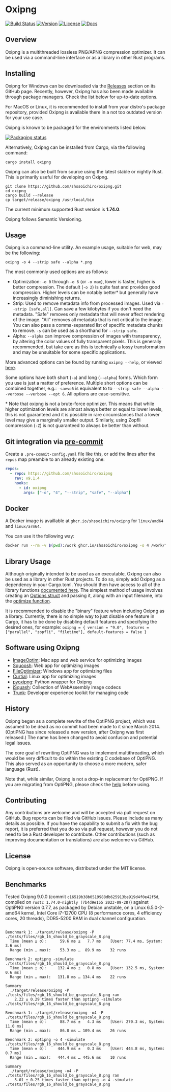 # Oxipng

[![Build Status](https://github.com/shssoichiro/oxipng/workflows/oxipng/badge.svg)](https://github.com/shssoichiro/oxipng/actions?query=branch%3Amaster)
[![Version](https://img.shields.io/crates/v/oxipng.svg)](https://crates.io/crates/oxipng)
[![License](https://img.shields.io/crates/l/oxipng.svg)](https://github.com/shssoichiro/oxipng/blob/master/LICENSE)
[![Docs](https://docs.rs/oxipng/badge.svg)](https://docs.rs/oxipng)

## Overview

Oxipng is a multithreaded lossless PNG/APNG compression optimizer. It can be used via a command-line
interface or as a library in other Rust programs.

## Installing

Oxipng for Windows can be downloaded via the
[Releases](https://github.com/shssoichiro/oxipng/releases) section on its GitHub page. Recently,
however, Oxipng has also been made available through package managers. Check the list below for
up-to-date options.

For MacOS or Linux, it is recommended to install from your distro's package repository, provided
Oxipng is available there in a not too outdated version for your use case.

Oxipng is known to be packaged for the environments listed below.

[![Packaging status](https://repology.org/badge/vertical-allrepos/oxipng.svg?exclude_unsupported=1&columns=3&exclude_sources=modules,site)](https://repology.org/project/oxipng/versions)

Alternatively, Oxipng can be installed from Cargo, via the following command:

```
cargo install oxipng
```

Oxipng can also be built from source using the latest stable or nightly Rust.
This is primarily useful for developing on Oxipng.

```
git clone https://github.com/shssoichiro/oxipng.git
cd oxipng
cargo build --release
cp target/release/oxipng /usr/local/bin
```

The current minimum supported Rust version is **1.74.0**.

Oxipng follows Semantic Versioning.

## Usage

Oxipng is a command-line utility. An example usage, suitable for web, may be the following:

```
oxipng -o 4 --strip safe --alpha *.png
```

The most commonly used options are as follows:

- Optimization: `-o 0` through `-o 6` (or `-o max`), lower is faster, higher is better compression.
  The default (`-o 2`) is quite fast and provides good compression. Higher levels can be notably
  better* but generally have increasingly diminishing returns.
- Strip: Used to remove metadata info from processed images. Used via `--strip [safe,all]`.
  Can save a few kilobytes if you don't need the metadata. "Safe" removes only metadata that
  will never affect rendering of the image. "All" removes all metadata that is not critical
  to the image. You can also pass a comma-separated list of specific metadata chunks to remove.
  `-s` can be used as a shorthand for `--strip safe`.
- Alpha: `--alpha` can improve compression of images with transparency, by altering the color
  values of fully transparent pixels. This is generally recommended, but take care as this is
  technically a lossy transformation and may be unsuitable for some specific applications.

More advanced options can be found by running `oxipng --help`, or viewed [here](MANUAL.txt).

Some options have both short (`-a`) and long (`--alpha`) forms. Which form you use is just a
matter of preference. Multiple short options can be combined together, e.g.:
`-savvo6` is equivalent to to `--strip safe --alpha --verbose --verbose --opt 6`.
All options are case-sensitive.

\* Note that oxipng is not a brute-force optimizer. This means that while higher optimization levels
are almost always better or equal to lower levels, this is not guaranteed and it is possible in
rare circumstances that a lower level may give a marginally smaller output. Similarly, using Zopfli
compression (`-Z`) is not guaranteed to always be better than without.

## Git integration via [pre-commit]

Create a `.pre-commit-config.yaml` file like this, or add the lines after the `repos` map
preamble to an already existing one:

```yaml
repos:
  - repo: https://github.com/shssoichiro/oxipng
    rev: v9.1.4
    hooks:
      - id: oxipng
        args: ["-o", "4", "--strip", "safe", "--alpha"]
```
[pre-commit]: https://pre-commit.com/

## Docker

A Docker image is availlable at `ghcr.io/shssoichiro/oxipng` for `linux/amd64` and `linux/arm64`.

You can use it the following way:

```bash
docker run --rm -v $(pwd):/work ghcr.io/shssoichiro/oxipng -o 4 /work/file.png
```

## Library Usage

Although originally intended to be used as an executable, Oxipng can also be used as a library in
other Rust projects. To do so, simply add Oxipng as a dependency in your Cargo.toml. You should then
have access to all of the library functions [documented here](https://docs.rs/oxipng). The simplest
method of usage involves creating an [Options
struct](https://docs.rs/oxipng/latest/oxipng/struct.Options.html) and passing it, along with an
input filename, into the [optimize function](https://docs.rs/oxipng/latest/oxipng/fn.optimize.html).

It is recommended to disable the "binary" feature when including Oxipng as a library. Currently, there is
no simple way to just disable one feature in Cargo, it has to be done by disabling default features
and specifying the desired ones, for example:
`oxipng = { version = "9.0", features = ["parallel", "zopfli", "filetime"], default-features = false }`

## Software using Oxipng

- [ImageOptim](https://imageoptim.com): Mac app and web service for optimizing images
- [Squoosh](https://squoosh.app): Web app for optimizing images
- [FileOptimizer](https://nikkhokkho.sourceforge.io/?page=FileOptimizer): Windows app for optimizing files
- [Curtial](https://github.com/Huluti/Curtail): Linux app for optimizing images
- [pyoxipng](https://pypi.org/project/pyoxipng/): Python wrapper for Oxipng
- [jSquash](https://github.com/jamsinclair/jSquash): Collection of WebAssembly image codecs
- [Trunk](https://trunk.io): Developer experience toolkit for managing code

## History

Oxipng began as a complete rewrite of the OptiPNG project,
which was assumed to be dead as no commit had been made to it since March 2014.
(OptiPNG has since released a new version, after Oxipng was first released.)
The name has been changed to avoid confusion and potential legal issues.

The core goal of rewriting OptiPNG was to implement multithreading,
which would be very difficult to do within the existing C codebase of OptiPNG.
This also served as an opportunity to choose a more modern, safer language (Rust).

Note that, while similar, Oxipng is not a drop-in replacement for OptiPNG.
If you are migrating from OptiPNG, please check the [help](MANUAL.txt) before using.

## Contributing

Any contributions are welcome and will be accepted via pull request on GitHub. Bug reports can be
filed via GitHub issues. Please include as many details as possible. If you have the capability
to submit a fix with the bug report, it is preferred that you do so via pull request,
however you do not need to be a Rust developer to contribute.
Other contributions (such as improving documentation or translations) are also welcome via GitHub.

## License

Oxipng is open-source software, distributed under the MIT license.

## Benchmarks

Tested Oxipng 9.0.0 (commit `c16519b38b0519988db625913be919d4f0e42f5d`, compiled
on `rustc 1.74.0-nightly (7b4d9e155 2023-09-28)`) against OptiPNG version 0.7.7,
as packaged by Debian unstable, on a Linux 6.5.0-2-amd64 kernel, Intel Core
i7-12700 CPU (8 performance cores, 4 efficiency cores, 20 threads), DDR5-5200
RAM in dual channel configuration.

```

Benchmark 1: ./target/release/oxipng -P ./tests/files/rgb_16_should_be_grayscale_8.png
  Time (mean ± σ):      59.6 ms ±   7.7 ms    [User: 77.4 ms, System: 3.6 ms]
  Range (min … max):    53.3 ms …  89.9 ms    32 runs

Benchmark 2: optipng -simulate ./tests/files/rgb_16_should_be_grayscale_8.png
  Time (mean ± σ):     132.4 ms ±   0.8 ms    [User: 132.5 ms, System: 0.6 ms]
  Range (min … max):   131.8 ms … 134.4 ms    22 runs

Summary
  ./target/release/oxipng -P ./tests/files/rgb_16_should_be_grayscale_8.png ran
    2.22 ± 0.29 times faster than optipng -simulate ./tests/files/rgb_16_should_be_grayscale_8.png

Benchmark 1: ./target/release/oxipng -o4 -P ./tests/files/rgb_16_should_be_grayscale_8.png
  Time (mean ± σ):      88.7 ms ±   4.3 ms    [User: 270.3 ms, System: 11.0 ms]
  Range (min … max):    86.8 ms … 109.4 ms    26 runs

Benchmark 2: optipng -o 4 -simulate ./tests/files/rgb_16_should_be_grayscale_8.png
  Time (mean ± σ):     444.9 ms ±   0.3 ms    [User: 444.8 ms, System: 0.7 ms]
  Range (min … max):   444.4 ms … 445.6 ms    10 runs

Summary
  ./target/release/oxipng -o4 -P ./tests/files/rgb_16_should_be_grayscale_8.png ran
    5.01 ± 0.25 times faster than optipng -o 4 -simulate ./tests/files/rgb_16_should_be_grayscale_8.png

```
